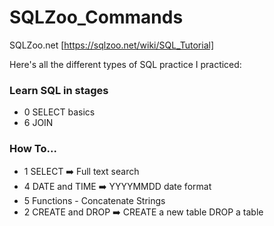 # SQLZoo_Commands

SQLZoo.net [https://sqlzoo.net/wiki/SQL_Tutorial]

Here's all the different types of SQL practice I practiced:

### Learn SQL in stages
- 0 SELECT basics 
- 6 JOIN

### How To...
- 1 SELECT
    ➡️ Full text search
- 4 DATE and TIME 
    ➡️ YYYYMMDD date format
- 5 Functions - Concatenate Strings
- 2 CREATE and DROP 
    ➡️ CREATE a new table
     DROP a table 


